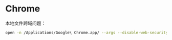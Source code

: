 # Chrome

本地文件跨域问题：
```sh
open -n /Applications/Google\ Chrome.app/ --args --disable-web-security  --user-data-dir=/Users/dillonliang/MyChromeDevUserData/
```